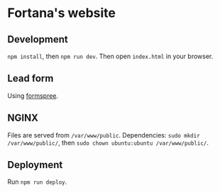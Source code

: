 # Fortana's website

## Development
`npm install`, then `npm run dev`. Then open `index.html` in your browser.

## Lead form
Using [formspree](https://formspree.io/).

## NGINX
Files are served from `/var/www/public`. Dependencies: `sudo mkdir /var/www/public/`, then `sudo chown ubuntu:ubuntu /var/www/public/`.

## Deployment
Run `npm run deploy`.
